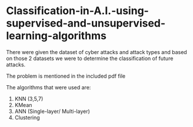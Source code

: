 # Classification-in-A.I.-using-supervised-and-unsupervised-learning-algorithms

There were given the dataset of cyber attacks and attack types and based on those 2 datasets we were to determine the classification of future attacks.

The problem is mentioned in the included pdf file

The algorithms that were used are:
1. KNN (3,5,7)
2. KMean
3. ANN (Single-layer/ Multi-layer)
4. Clustering
